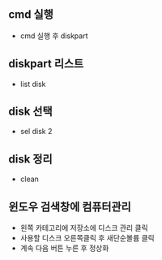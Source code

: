 ## cmd 실행
  - cmd 실행 후 diskpart

## diskpart 리스트
  - list disk

## disk 선택
  - sel disk 2

## disk 정리
  - clean

## 윈도우 검색창에 컴퓨터관리
  - 왼쪽 카테고리에 저장소에 디스크 관리 클릭
  - 사용할 디스크 오른쪽클릭 후 새단순볼륨 클릭
  - 계속 다음 버튼 누른 후 정상화
